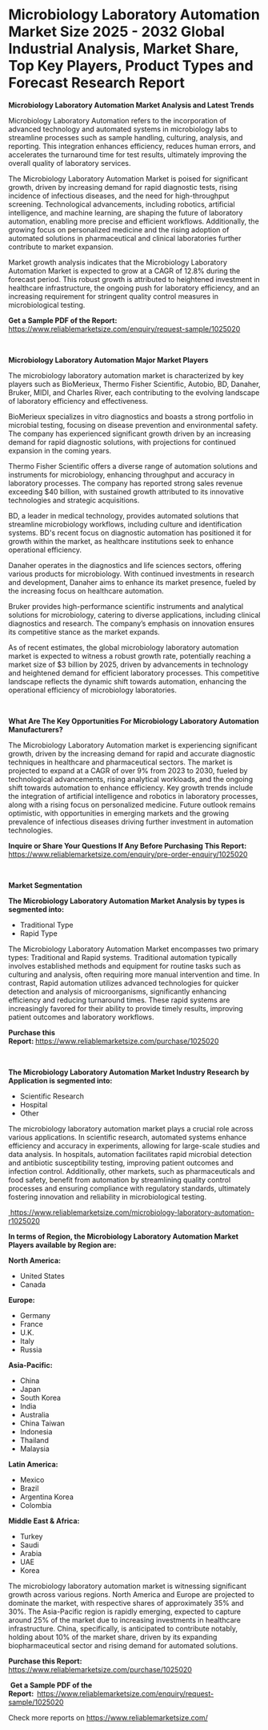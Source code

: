 <p><h1>Microbiology Laboratory Automation Market Size 2025 - 2032 Global Industrial Analysis, Market Share, Top Key Players, Product Types and Forecast Research Report</h1></p><p><strong>Microbiology Laboratory Automation Market Analysis and Latest Trends</strong></p>
<p><p>Microbiology Laboratory Automation refers to the incorporation of advanced technology and automated systems in microbiology labs to streamline processes such as sample handling, culturing, analysis, and reporting. This integration enhances efficiency, reduces human errors, and accelerates the turnaround time for test results, ultimately improving the overall quality of laboratory services.</p><p>The Microbiology Laboratory Automation Market is poised for significant growth, driven by increasing demand for rapid diagnostic tests, rising incidence of infectious diseases, and the need for high-throughput screening. Technological advancements, including robotics, artificial intelligence, and machine learning, are shaping the future of laboratory automation, enabling more precise and efficient workflows. Additionally, the growing focus on personalized medicine and the rising adoption of automated solutions in pharmaceutical and clinical laboratories further contribute to market expansion.</p><p>Market growth analysis indicates that the Microbiology Laboratory Automation Market is expected to grow at a CAGR of 12.8% during the forecast period. This robust growth is attributed to heightened investment in healthcare infrastructure, the ongoing push for laboratory efficiency, and an increasing requirement for stringent quality control measures in microbiological testing.</p></p>
<p><strong>Get a Sample PDF of the Report:&nbsp;</strong> <a href="https://www.reliablemarketsize.com/enquiry/request-sample/1025020?utm_campaign=3262&utm_medium=2&utm_source=Github&utm_content=ia&utm_term=05032025&utm_id=microbiology-laboratory-automation">https://www.reliablemarketsize.com/enquiry/request-sample/1025020</a></p>
<p>&nbsp;</p>
<p><strong>Microbiology Laboratory Automation Major Market Players</strong></p>
<p><p>The microbiology laboratory automation market is characterized by key players such as BioMerieux, Thermo Fisher Scientific, Autobio, BD, Danaher, Bruker, MIDI, and Charles River, each contributing to the evolving landscape of laboratory efficiency and effectiveness.</p><p>BioMerieux specializes in vitro diagnostics and boasts a strong portfolio in microbial testing, focusing on disease prevention and environmental safety. The company has experienced significant growth driven by an increasing demand for rapid diagnostic solutions, with projections for continued expansion in the coming years.</p><p>Thermo Fisher Scientific offers a diverse range of automation solutions and instruments for microbiology, enhancing throughput and accuracy in laboratory processes. The company has reported strong sales revenue exceeding $40 billion, with sustained growth attributed to its innovative technologies and strategic acquisitions.</p><p>BD, a leader in medical technology, provides automated solutions that streamline microbiology workflows, including culture and identification systems. BD's recent focus on diagnostic automation has positioned it for growth within the market, as healthcare institutions seek to enhance operational efficiency.</p><p>Danaher operates in the diagnostics and life sciences sectors, offering various products for microbiology. With continued investments in research and development, Danaher aims to enhance its market presence, fueled by the increasing focus on healthcare automation.</p><p>Bruker provides high-performance scientific instruments and analytical solutions for microbiology, catering to diverse applications, including clinical diagnostics and research. The company’s emphasis on innovation ensures its competitive stance as the market expands.</p><p>As of recent estimates, the global microbiology laboratory automation market is expected to witness a robust growth rate, potentially reaching a market size of $3 billion by 2025, driven by advancements in technology and heightened demand for efficient laboratory processes. This competitive landscape reflects the dynamic shift towards automation, enhancing the operational efficiency of microbiology laboratories.</p></p>
<p>&nbsp;</p>
<p><strong>What Are The Key Opportunities For Microbiology Laboratory Automation Manufacturers?</strong></p>
<p><p>The Microbiology Laboratory Automation market is experiencing significant growth, driven by the increasing demand for rapid and accurate diagnostic techniques in healthcare and pharmaceutical sectors. The market is projected to expand at a CAGR of over 9% from 2023 to 2030, fueled by technological advancements, rising analytical workloads, and the ongoing shift towards automation to enhance efficiency. Key growth trends include the integration of artificial intelligence and robotics in laboratory processes, along with a rising focus on personalized medicine. Future outlook remains optimistic, with opportunities in emerging markets and the growing prevalence of infectious diseases driving further investment in automation technologies.</p></p>
<p><strong>Inquire or Share Your Questions If Any Before Purchasing This Report:</strong> <a href="https://www.reliablemarketsize.com/enquiry/pre-order-enquiry/1025020?utm_campaign=3262&utm_medium=2&utm_source=Github&utm_content=ia&utm_term=05032025&utm_id=microbiology-laboratory-automation">https://www.reliablemarketsize.com/enquiry/pre-order-enquiry/1025020</a></p>
<p>&nbsp;</p>
<p><strong>Market Segmentation</strong></p>
<p><strong>The Microbiology Laboratory Automation Market Analysis by types is segmented into:</strong></p>
<p><ul><li>Traditional Type</li><li>Rapid Type</li></ul></p>
<p><p>The Microbiology Laboratory Automation Market encompasses two primary types: Traditional and Rapid systems. Traditional automation typically involves established methods and equipment for routine tasks such as culturing and analysis, often requiring more manual intervention and time. In contrast, Rapid automation utilizes advanced technologies for quicker detection and analysis of microorganisms, significantly enhancing efficiency and reducing turnaround times. These rapid systems are increasingly favored for their ability to provide timely results, improving patient outcomes and laboratory workflows.</p></p>
<p><strong>Purchase this Report:&nbsp;</strong><a href="https://www.reliablemarketsize.com/purchase/1025020?utm_campaign=3262&utm_medium=2&utm_source=Github&utm_content=ia&utm_term=05032025&utm_id=microbiology-laboratory-automation">https://www.reliablemarketsize.com/purchase/1025020</a></p>
<p>&nbsp;</p>
<p><strong>The Microbiology Laboratory Automation Market Industry Research by Application is segmented into:</strong></p>
<p><ul><li>Scientific Research</li><li>Hospital</li><li>Other</li></ul></p>
<p><p>The microbiology laboratory automation market plays a crucial role across various applications. In scientific research, automated systems enhance efficiency and accuracy in experiments, allowing for large-scale studies and data analysis. In hospitals, automation facilitates rapid microbial detection and antibiotic susceptibility testing, improving patient outcomes and infection control. Additionally, other markets, such as pharmaceuticals and food safety, benefit from automation by streamlining quality control processes and ensuring compliance with regulatory standards, ultimately fostering innovation and reliability in microbiological testing.</p></p>
<p><a href="https://www.reliablemarketsize.com/microbiology-laboratory-automation-r1025020?utm_campaign=3262&utm_medium=2&utm_source=Github&utm_content=ia&utm_term=05032025&utm_id=microbiology-laboratory-automation">&nbsp;https://www.reliablemarketsize.com/microbiology-laboratory-automation-r1025020</a></p>
<p><strong>In terms of Region, the Microbiology Laboratory Automation Market Players available by Region are:</strong></p>
<p>
    <p> <strong> North America: </strong>
        <ul>
            <li>United States</li>
            <li>Canada</li>
        </ul>
        </p> 
    <p> <strong> Europe: </strong>
        <ul>
            <li>Germany</li>
            <li>France</li>
            <li>U.K.</li>
            <li>Italy</li>
            <li>Russia</li>
        </ul>
        </p> 
    <p> <strong> Asia-Pacific: </strong>
        <ul>
            <li>China</li>
            <li>Japan</li>
            <li>South Korea</li>
            <li>India</li>
            <li>Australia</li>
            <li>China Taiwan</li>
            <li>Indonesia</li>
            <li>Thailand</li>
            <li>Malaysia</li>
        </ul>
        </p> 
    <p> <strong> Latin America: </strong>
        <ul>
            <li>Mexico</li>
            <li>Brazil</li>
            <li>Argentina Korea</li>
            <li>Colombia</li>
        </ul>
        </p> 
    <p> <strong> Middle East & Africa: </strong>
        <ul>
            <li>Turkey</li>
            <li>Saudi</li>
            <li>Arabia</li>
            <li>UAE</li>
            <li>Korea</li>
        </ul>
    </p>
    </p>
<p><p>The microbiology laboratory automation market is witnessing significant growth across various regions. North America and Europe are projected to dominate the market, with respective shares of approximately 35% and 30%. The Asia-Pacific region is rapidly emerging, expected to capture around 25% of the market due to increasing investments in healthcare infrastructure. China, specifically, is anticipated to contribute notably, holding about 10% of the market share, driven by its expanding biopharmaceutical sector and rising demand for automated solutions.</p></p>
<p><strong>Purchase this Report: </strong><a href="https://www.reliablemarketsize.com/purchase/1025020?utm_campaign=3262&utm_medium=2&utm_source=Github&utm_content=ia&utm_term=05032025&utm_id=microbiology-laboratory-automation">https://www.reliablemarketsize.com/purchase/1025020</a></p>
<p>&nbsp;<strong>Get a Sample PDF of the Report:&nbsp;&nbsp;</strong><a href="https://www.reliablemarketsize.com/enquiry/request-sample/1025020?utm_campaign=3262&utm_medium=2&utm_source=Github&utm_content=ia&utm_term=05032025&utm_id=microbiology-laboratory-automation">https://www.reliablemarketsize.com/enquiry/request-sample/1025020</a></p>
<p><strong></strong></p>
<p>Check more reports on <a href="https://www.reliablemarketsize.com/?utm_campaign=3262&utm_medium=2&utm_source=Github&utm_content=ia&utm_term=05032025&utm_id=microbiology-laboratory-automation">https://www.reliablemarketsize.com/</a></p>